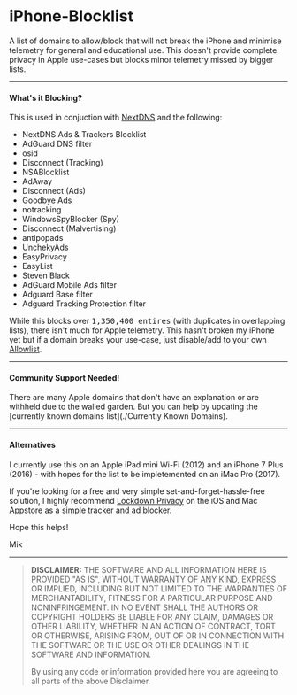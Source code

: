 # iPhone-Blocklist
A list of domains to allow/block that will not break the iPhone and minimise telemetry for general and educational use. 
This doesn't provide complete privacy in Apple use-cases but blocks minor telemetry missed by bigger lists.


----


#### What's it Blocking?

This is used in conjuction with [NextDNS](https://nextdns.io/) and the following:
- NextDNS Ads & Trackers Blocklist
- AdGuard DNS filter
- osid
- Disconnect (Tracking)
- NSABlocklist
- AdAway
- Disconnect (Ads)
- Goodbye Ads
- notracking
- WindowsSpyBlocker (Spy)
- Disconnect (Malvertising)
- antipopads
- UnchekyAds
- EasyPrivacy
- EasyList
- Steven Black
- AdGuard Mobile Ads filter
- Adguard Base filter
- Adguard Tracking Protection filter

While this blocks over <kbd>1,350,400 entires</kbd> (with duplicates in overlapping lists), there isn't much for Apple telemetry.
This hasn't broken my iPhone yet but if a domain breaks your use-case, just disable/add to your own [Allowlist](./Allowlist).


----


#### Community Support Needed!

There are many Apple domains that don't have an explanation or are withheld due to the walled garden. But you can help by updating the [currently known domains list](./Currently Known Domains).


----


#### Alternatives

I currently use this on an Apple iPad mini Wi-Fi (2012) and an iPhone 7 Plus (2016) - with hopes for the list to be impletemented on an iMac Pro (2017).

If you're looking for a free and very simple set-and-forget-hassle-free solution, I highly recommend [Lockdown Privacy](https://lockdownprivacy.com/) on the iOS and Mac Appstore as a simple tracker and ad blocker.

Hope this helps!

Mik


----


> **DISCLAIMER:**
> THE SOFTWARE AND ALL INFORMATION HERE IS PROVIDED "AS IS", WITHOUT WARRANTY OF ANY KIND, EXPRESS OR IMPLIED, INCLUDING BUT NOT LIMITED TO THE WARRANTIES OF MERCHANTABILITY, FITNESS FOR A PARTICULAR PURPOSE AND NONINFRINGEMENT. IN NO EVENT SHALL THE AUTHORS OR COPYRIGHT HOLDERS BE LIABLE FOR ANY CLAIM, DAMAGES OR OTHER LIABILITY, WHETHER IN AN ACTION OF CONTRACT, TORT OR OTHERWISE, ARISING FROM, OUT OF OR IN CONNECTION WITH THE SOFTWARE OR THE USE OR OTHER DEALINGS IN THE SOFTWARE AND INFORMATION.
>
> By using any code or information provided here you are agreeing to all parts of the above Disclaimer.
